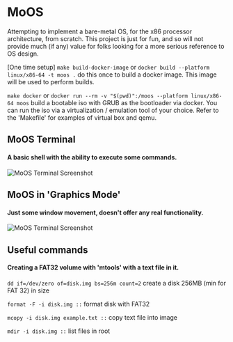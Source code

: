 # MoOS

Attempting to implement a bare-metal OS, for the x86 processor architecture, from scratch. This project is just for fun, and so will not provide much (if any) value for folks looking for a more serious reference to OS design.

[One time setup] `make build-docker-image` or `docker build --platform linux/x86-64 -t moos .` do this once to build a docker image. This image will be used to perform builds.

`make docker` or `docker run --rm -v "$(pwd)":/moos --platform linux/x86-64 moos` build a bootable iso with GRUB as the bootloader via docker. You can run the iso via a virtualization / emulation tool of your choice. Refer to the 'Makefile' for examples of virtual box and qemu.

## MoOS Terminal
#### A basic shell with the ability to execute some commands.
![MoOS Terminal Screenshot](https://envy.blob.core.windows.net/moos/moosterminal2.gif)

## MoOS in 'Graphics Mode'
#### Just some window movement, doesn't offer any real functionality.

![MoOS Terminal Screenshot](https://envy.blob.core.windows.net/moos/moosgfx2.gif)

## Useful commands

#### Creating a FAT32 volume with 'mtools' with a text file in it.

`dd if=/dev/zero of=disk.img bs=256m count=2` create a disk 256MB (min for FAT 32) in size

`format -F -i disk.img ::` format disk with FAT32

`mcopy -i disk.img example.txt ::` copy text file into image

`mdir -i disk.img ::` list files in root
